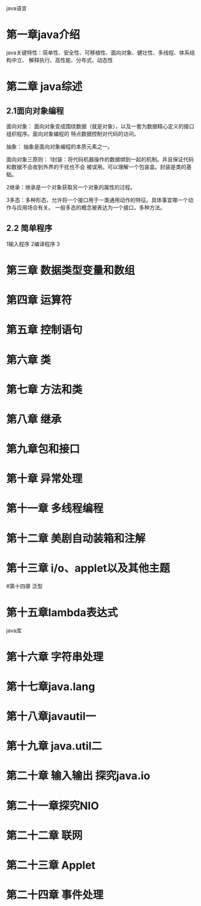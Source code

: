 java语言
# 第一章java介绍
java关键特性：简单性、安全性、可移植性、面向对象、健壮性、多线程、体系结构中立、
解释执行、高性能、分布式、动态性
# 第二章 java综述
## 2.1面向对象编程
面向对象：
    面向对象变成围绕数据（就是对象），以及一套为数据精心定义的接口组织程序。面向对象编程的
特点数据控制对代码的访问。

抽象：
    抽象是面向对象编程的本质元素之一。
    
面向对象三原则：
   1封装：将代码机器操作的数据绑到一起的机制。并且保证代码和数据不会收到外界的干扰也不会
    被误用。可以理解一个包装盒。封装是类的基础。
    
   2继承：继承是一个对象获取另一个对象的属性的过程。
   
   3多态：多种形态，允许将一个接口用于一类通用动作的特征。具体事宜哪一个动作与应用场合有关。
   一般多态的概念被表达为一个接口，多种方法。
## 2.2 简单程序
1输入程序
2编译程序
3
    
# 第三章 数据类型变量和数组
# 第四章 运算符
# 第五章 控制语句
# 第六章 类
# 第七章 方法和类
# 第八章 继承
# 第九章包和接口
# 第十章 异常处理
# 第十一章 多线程编程
# 第十二章 美剧自动装箱和注解
# 第十三章 i/o、applet以及其他主题
#第十四章 泛型
# 第十五章lambda表达式
java库
# 第十六章 字符串处理
# 第十七章java.lang
# 第十八章javautil一
# 第十九章 java.util二
# 第二十章 输入输出 探究java.io
# 第二十一章探究NIO
# 第二十二章 联网
# 第二十三章 Applet
# 第二十四章 事件处理
